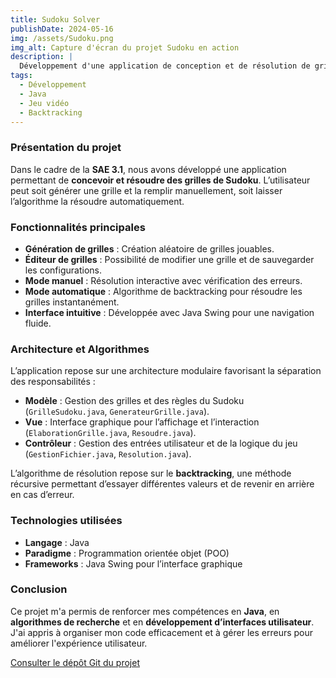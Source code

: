 ```yaml
---
title: Sudoku Solver  
publishDate: 2024-05-16  
img: /assets/Sudoku.png  
img_alt: Capture d'écran du projet Sudoku en action  
description: |
  Développement d'une application de conception et de résolution de grilles de Sudoku, avec mode automatique et manuel.
tags:
  - Développement
  - Java
  - Jeu vidéo
  - Backtracking
---
```


### Présentation du projet

Dans le cadre de la **SAE 3.1**, nous avons développé une application permettant de **concevoir et résoudre des grilles de Sudoku**. L’utilisateur peut soit générer une grille et la remplir manuellement, soit laisser l’algorithme la résoudre automatiquement.

### Fonctionnalités principales

- **Génération de grilles** : Création aléatoire de grilles jouables.
- **Éditeur de grilles** : Possibilité de modifier une grille et de sauvegarder les configurations.
- **Mode manuel** : Résolution interactive avec vérification des erreurs.
- **Mode automatique** : Algorithme de backtracking pour résoudre les grilles instantanément.
- **Interface intuitive** : Développée avec Java Swing pour une navigation fluide.

### Architecture et Algorithmes

L’application repose sur une architecture modulaire favorisant la séparation des responsabilités :

- **Modèle** : Gestion des grilles et des règles du Sudoku (`GrilleSudoku.java`, `GenerateurGrille.java`).
- **Vue** : Interface graphique pour l’affichage et l’interaction (`ElaborationGrille.java`, `Resoudre.java`).
- **Contrôleur** : Gestion des entrées utilisateur et de la logique du jeu (`GestionFichier.java`, `Resolution.java`).

L’algorithme de résolution repose sur le **backtracking**, une méthode récursive permettant d’essayer différentes valeurs et de revenir en arrière en cas d’erreur.

### Technologies utilisées

- **Langage** : Java  
- **Paradigme** : Programmation orientée objet (POO)  
- **Frameworks** : Java Swing pour l’interface graphique  

### Conclusion

Ce projet m'a permis de renforcer mes compétences en **Java**, en **algorithmes de recherche** et en **développement d’interfaces utilisateur**. J'ai appris à organiser mon code efficacement et à gérer les erreurs pour améliorer l'expérience utilisateur.

[Consulter le dépôt Git du projet](https://github.com/bamba131/Sudoku)
